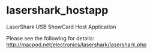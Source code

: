 lasershark_hostapp
===================

LaserShark USB ShowCard Host Application

Please see the following for details:
http://macpod.net/electronics/lasershark/lasershark.php
